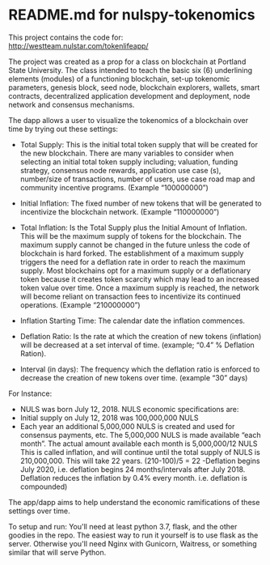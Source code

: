 # README.md for nulspy-tokenomics

This project contains the code for:  http://westteam.nulstar.com/tokenlifeapp/

The project was created as a prop for a class on blockchain at Portland State University. The class intended to teach the basic six (6) underlining elements (modules) of a functioning blockchain, set-up tokenomic parameters, genesis block, seed node, blockchain explorers, wallets, smart contracts, decentralized application development and deployment, node network and consensus mechanisms.

The dapp allows a user to visualize the tokenomics of a blockchain over time by trying out these settings:

- Total Supply: This is the initial total token supply that will be created for the new blockchain. There are many variables to consider when selecting an initial total token supply including; valuation, funding strategy, consensus node rewards, application use case (s), number/size of transactions, number of users, use case road map and community incentive programs. (Example “100000000”)

- Initial Inflation: The fixed number of new tokens that will be generated to incentivize the blockchain network. (Example “110000000”)

- Total Inflation: Is the Total Supply plus the Initial Amount of Inflation. This will be the maximum supply of tokens for the blockchain. 
The maximum supply cannot be changed in the future unless the code of blockchain is hard forked. The establishment of a maximum supply triggers the need for a deflation rate in order to reach the maximum supply. Most blockchains opt for a maximum supply or a deflationary token because it creates token scarcity which may lead to an increased token value over time. Once a maximum supply is reached, the network will become reliant on transaction fees to incentivize its continued operations. (Example “210000000”)

- Inflation Starting Time: The calendar date the inflation commences.

- Deflation Ratio: Is the rate at which the creation of new tokens (inflation) will be decreased at a set interval of time. (example; “0.4” % Deflation Ration).

- Interval (in days): The frequency which the deflation ratio is enforced to decrease the creation of new tokens over time. (example “30” days)

For Instance:

- NULS was born July 12, 2018. NULS economic specifications are:
- Initial supply on July 12, 2018 was 100,000,000 NULS
- Each year an additional 5,000,000 NULS is created and used for consensus payments, etc.  The 5,000,000 NULS is made available “each month”.  The actual amount available each month is 5,000,000/12 NULS This is called inflation, and will continue until the total supply of NULS is 210,000,000. This will take 22 years.   (210-100)/5 = 22 
-Deflation begins July 2020, i.e. deflation begins 24 months/intervals after July 2018. Deflation reduces the inflation by 0.4% every month. i.e. deflation is compounded)

The app/dapp aims to help understand the economic ramifications of these settings over time.

To setup and run: You'll need at least python 3.7, flask, and the other goodies in the repo. The easiest way to run it yourself is to use flask as the server. Otherwise you'll need Nginx with Gunicorn, Waitress, or something similar that will serve Python.


